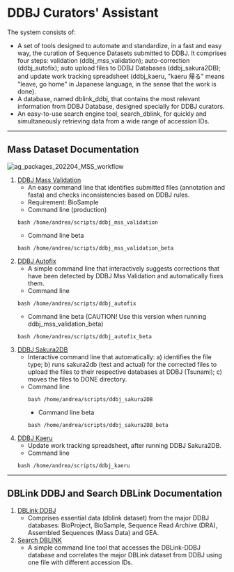 # DDBJ Curators' Assistant

The system consists of:
- A set of tools designed to automate and standardize, in a fast and easy way, the curation of Sequence Datasets submitted to DDBJ. It comprises four steps: validation (ddbj_mss_validation); auto-correction (ddbj_autofix); auto upload files to DDBJ Databases (ddbj_sakura2DB); and update work tracking spreadsheet (ddbj_kaeru, "kaeru 帰る" means "leave, go home" in Japanese language, in the sense that the work is done). 
- A database, named dblink_ddbj, that contains the most relevant information from DDBJ Database, designed specially for DDBJ curators.
- An easy-to-use search engine tool, search_dblink, for quickly and simultaneously retrieving data from a wide range of accession IDs.
 
---
## Mass Dataset Documentation

![ag_packages_202204_MSS_workflow](https://github.com/ddbj/ddbj_curator_assistant/assets/85154564/4abd8688-e6bd-40b2-b5c8-90fb59d14032)


1. [DDBJ Mass Validation](https://github.com/ddbj/ddbj_curator_assistant/tree/main/ddbj_mss_validation)
   - An easy command line that identifies submitted files (annotation and fasta) and checks inconsistencies based on DDBJ rules.
   - Requirement: BioSample
   - Command line (production)
   ```
   bash /home/andrea/scripts/ddbj_mss_validation
   ```
   - Command line beta
   ```
   bash /home/andrea/scripts/ddbj_mss_validation_beta
   ```
3. [DDBJ Autofix](https://github.com/ddbj/ddbj_curator_assistant/tree/main/ddbj_autofix)
   - A simple command line that interactively suggests corrections that have been detected by DDBJ Mss Validation and automatically fixes them.
   - Command line
   ```
   bash /home/andrea/scripts/ddbj_autofix
   ```
   - Command line beta (CAUTION! Use this version when running ddbj_mss_validation_beta)
   ```
   bash /home/andrea/scripts/ddbj_autofix_beta
   ```
4. [DDBJ Sakura2DB](https://github.com/ddbj/ddbj_curator_assistant/ddbj_sakura2DB) 
     - Interactive command line that automatically: a) identifies the file type; b) runs sakura2db (test and actual) for the corrected files to upload the files to their respective databases at DDBJ (Tsunami); c) moves the files to DONE directory.
     - Command line
       ```
       bash /home/andrea/scripts/ddbj_sakura2DB
       ```
        - Command line beta
       ```
       bash /home/andrea/scripts/ddbj_sakura2DB_beta
       ```
5. [DDBJ Kaeru](https://github.com/ddbj/ddbj_curator_assistant/tree/main/ddbj_kaeru)
     - Update work tracking spreadsheet, after running DDBJ Sakura2DB.
     - Command line 
     ```
     bash /home/andrea/scripts/ddbj_kaeru
     ```
---
## DBLink DDBJ and Search DBLink Documentation

1. [DBLink DDBJ](https://github.com/ddbj/ddbj_curator_assistant/tree/main/dblink_ddbj)
   - Comprises essential data (dblink dataset) from the major DDBJ databases: BioProject, BioSample, Sequence Read Archive (DRA), Assembled Sequences (Mass Data) and GEA.
2. [Search DBLINK](https://github.com/ddbj/ddbj_curator_assistant/tree/main/search_dblink)
   - A simple command line tool that accesses the DBLink-DDBJ database and correlates the major DBLink dataset from DDBJ using one file with different accession IDs.

